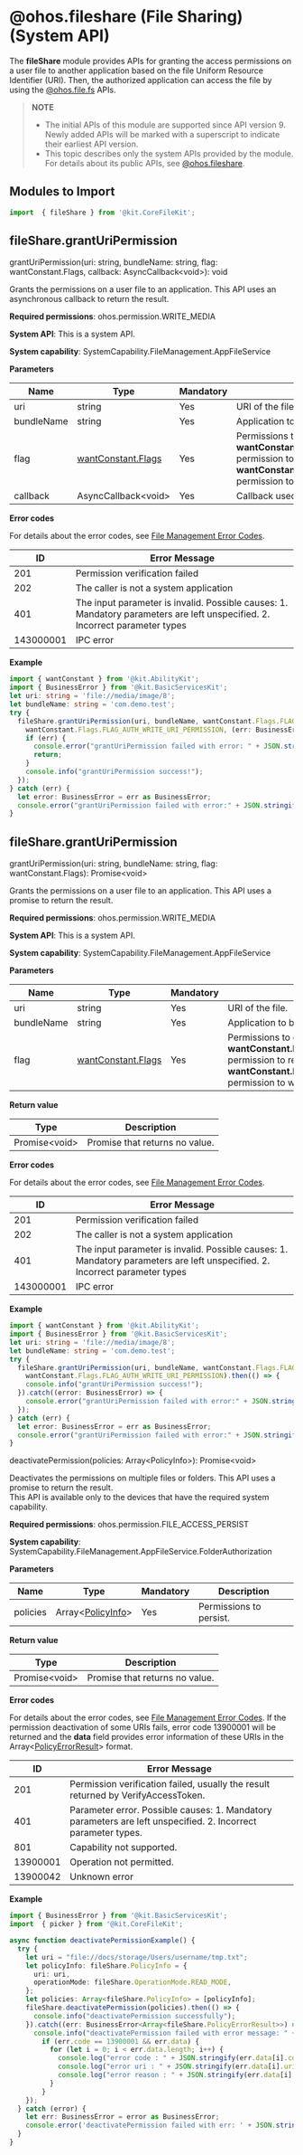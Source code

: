 # @ohos.fileshare (File Sharing) (System API)

The **fileShare** module provides APIs for granting the access permissions on a user file to another application based on the file Uniform Resource Identifier (URI). Then, the authorized application can access the file by using the [@ohos.file.fs](js-apis-file-fs.md) APIs.

> **NOTE**
>
> - The initial APIs of this module are supported since API version 9. Newly added APIs will be marked with a superscript to indicate their earliest API version.
> - This topic describes only the system APIs provided by the module. For details about its public APIs, see [@ohos.fileshare](js-apis-fileShare-sys.md).

## Modules to Import

```ts
import  { fileShare } from '@kit.CoreFileKit';
```

## fileShare.grantUriPermission

grantUriPermission(uri: string, bundleName: string, flag: wantConstant.Flags, callback: AsyncCallback&lt;void&gt;): void

Grants the permissions on a user file to an application. This API uses an asynchronous callback to return the result. 

**Required permissions**: ohos.permission.WRITE_MEDIA 

**System API**: This is a system API. 

**System capability**: SystemCapability.FileManagement.AppFileService

**Parameters**

| Name| Type  | Mandatory| Description                      |
| ------ | ------ | ---- | -------------------------- |
| uri   | string | Yes  | URI of the file.|
| bundleName   | string | Yes  | Application to be grated with the permissions.|
| flag   | [wantConstant.Flags](../apis-ability-kit/js-apis-app-ability-wantConstant.md#wantconstantflags) | Yes  | Permissions to grant.<br>**wantConstant.Flags.FLAG_AUTH_READ_URI_PERMISSION**: permission to read the file. <br>**wantConstant.Flags.FLAG_AUTH_WRITE_URI_PERMISSION**: permission to write the file.|
 | callback | AsyncCallback&lt;void&gt;  | Yes   | Callback used to return the result.                            |

**Error codes**

For details about the error codes, see [File Management Error Codes](errorcode-filemanagement.md).

| ID                    | Error Message       |
| ---------------------------- | ---------- |
| 201 | Permission verification failed |
| 202 | The caller is not a system application |
| 401 | The input parameter is invalid. Possible causes: 1. Mandatory parameters are left unspecified. 2. Incorrect parameter types |
| 143000001 | IPC error |

**Example**

  ```ts
  import { wantConstant } from '@kit.AbilityKit';
  import { BusinessError } from '@kit.BasicServicesKit';
  let uri: string = 'file://media/image/8';
  let bundleName: string = 'com.demo.test';
  try {
    fileShare.grantUriPermission(uri, bundleName, wantConstant.Flags.FLAG_AUTH_READ_URI_PERMISSION |
      wantConstant.Flags.FLAG_AUTH_WRITE_URI_PERMISSION, (err: BusinessError) => {
      if (err) {
        console.error("grantUriPermission failed with error: " + JSON.stringify(err));
        return;
      }
      console.info("grantUriPermission success!");
    });
  } catch (err) {
    let error: BusinessError = err as BusinessError;
    console.error("grantUriPermission failed with error:" + JSON.stringify(error));
  }
  ```

## fileShare.grantUriPermission

grantUriPermission(uri: string, bundleName: string, flag: wantConstant.Flags): Promise&lt;void&gt;

Grants the permissions on a user file to an application. This API uses a promise to return the result. 

**Required permissions**: ohos.permission.WRITE_MEDIA 

**System API**: This is a system API. 

**System capability**: SystemCapability.FileManagement.AppFileService 

**Parameters**

| Name| Type  | Mandatory| Description                      |
| ------ | ------ | ---- | -------------------------- |
| uri   | string | Yes  | URI of the file.|
| bundleName   | string | Yes  | Application to be grated with the permissions.|
| flag   | [wantConstant.Flags](../apis-ability-kit/js-apis-app-ability-wantConstant.md#wantconstantflags) | Yes  | Permissions to grant.<br>**wantConstant.Flags.FLAG_AUTH_READ_URI_PERMISSION**: permission to read the file. <br>**wantConstant.Flags.FLAG_AUTH_WRITE_URI_PERMISSION**: permission to write the file.|

**Return value**

  | Type                          | Description        |
  | ---------------------------- | ---------- |
  | Promise&lt;void&gt; | Promise that returns no value.|

**Error codes**

For details about the error codes, see [File Management Error Codes](errorcode-filemanagement.md).

| ID                    | Error Message       |
| ---------------------------- | ---------- |
| 201 | Permission verification failed |
| 202 | The caller is not a system application |
| 401 | The input parameter is invalid. Possible causes: 1. Mandatory parameters are left unspecified. 2. Incorrect parameter types |
| 143000001 | IPC error |

**Example**

  ```ts
  import { wantConstant } from '@kit.AbilityKit';
  import { BusinessError } from '@kit.BasicServicesKit';
  let uri: string = 'file://media/image/8';
  let bundleName: string = 'com.demo.test';
  try {
    fileShare.grantUriPermission(uri, bundleName, wantConstant.Flags.FLAG_AUTH_READ_URI_PERMISSION |
      wantConstant.Flags.FLAG_AUTH_WRITE_URI_PERMISSION).then(() => {
      console.info("grantUriPermission success!");
    }).catch((error: BusinessError) => {
      console.error("grantUriPermission failed with error:" + JSON.stringify(error));
    });
  } catch (err) {
    let error: BusinessError = err as BusinessError;
    console.error("grantUriPermission failed with error:" + JSON.stringify(error));
  }
  ```


deactivatePermission(policies: Array&lt;PolicyInfo>): Promise&lt;void&gt;

Deactivates the permissions on multiple files or folders. This API uses a promise to return the result. <br>This API is available only to the devices that have the required system capability.

**Required permissions**: ohos.permission.FILE_ACCESS_PERSIST

**System capability**: SystemCapability.FileManagement.AppFileService.FolderAuthorization

**Parameters**

| Name| Type| Mandatory| Description                     |
| -------- | -------- | -------- |-------------------------|
| policies| Array&lt;[PolicyInfo](js-apis-fileShare.md#policyinfo11)> | Yes| Permissions to persist.          |

**Return value**

| Type| Description|
| -------- | -------- |
| Promise&lt;void&gt; | Promise that returns no value.|

**Error codes**

For details about the error codes, see [File Management Error Codes](errorcode-filemanagement.md).
If the permission deactivation of some URIs fails, error code 13900001 will be returned and the **data** field provides error information of these URIs in the Array<[PolicyErrorResult](js-apis-fileShare.md#policyerrorresult11)> format.

| ID   | Error Message      |
|----------| --------- |
| 201      | Permission verification failed, usually the result returned by VerifyAccessToken.|
| 401      | Parameter error. Possible causes: 1. Mandatory parameters are left unspecified. 2. Incorrect parameter types. |
| 801      | Capability not supported. |
| 13900001 | Operation not permitted.            |
| 13900042 | Unknown error                          |

**Example**

  ```ts
import { BusinessError } from '@kit.BasicServicesKit';
import  { picker } from '@kit.CoreFileKit';
  
  async function deactivatePermissionExample() {
    try {
      let uri = "file://docs/storage/Users/username/tmp.txt";
      let policyInfo: fileShare.PolicyInfo = {
        uri: uri,
        operationMode: fileShare.OperationMode.READ_MODE,
      };
      let policies: Array<fileShare.PolicyInfo> = [policyInfo];
      fileShare.deactivatePermission(policies).then(() => {
        console.info("deactivatePermission successfully");
      }).catch((err: BusinessError<Array<fileShare.PolicyErrorResult>>) => {
        console.info("deactivatePermission failed with error message: " + err.message + ", error code: " + err.code);
          if (err.code == 13900001 && err.data) {
            for (let i = 0; i < err.data.length; i++) {
              console.log("error code : " + JSON.stringify(err.data[i].code));
              console.log("error uri : " + JSON.stringify(err.data[i].uri));
              console.log("error reason : " + JSON.stringify(err.data[i].message));
            }
          }
      });
    } catch (error) {
      let err: BusinessError = error as BusinessError;
      console.error('deactivatePermission failed with err: ' + JSON.stringify(err));
    }
  }
  ```
